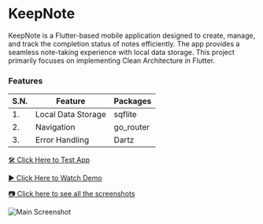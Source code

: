 # KeepNote

KeepNote is a Flutter-based mobile application designed to create, manage, and track the completion
status of notes efficiently. The app provides a seamless note-taking experience with local data
storage. This project primarily focuses on implementing Clean Architecture in Flutter.

### Features

| S.N. | Feature            | Packages  |
|------|--------------------|-----------|
| 1.   | Local Data Storage | sqflite   |
| 2.   | Navigation         | go_router |
| 3.   | Error Handling     | Dartz     |

[🛠️ Click Here to Test App](https://drive.google.com/drive/folders/1BzQtV0TW5MXOx-e5CvaGTklww_g8xykB)

[▶️ Click Here to Watch Demo](https://drive.google.com/file/d/1DmMWdsP16eOMHwdItX1_VAiROHJWe1pC/view?usp=drive_link)

[📷 Click here to see all the screenshots](https://drive.google.com/drive/folders/13_uBk3WEpKdbNY0W4bzucESpONYAY3Ih?usp=drive_link)

![Main Screenshot](https://drive.google.com/thumbnail?id=1V-jIb4I5gPct3xnvH9L22CWfc_PyYlO-&sz=s2000)